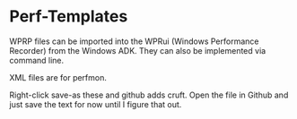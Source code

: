 # Perf-Templates

WPRP files can be imported into the WPRui (Windows Performance Recorder) from the Windows ADK. They can also be implemented via command line.

XML files are for perfmon.

Right-click save-as these and github adds cruft. Open the file in Github and just save the text for now until I figure that out.
